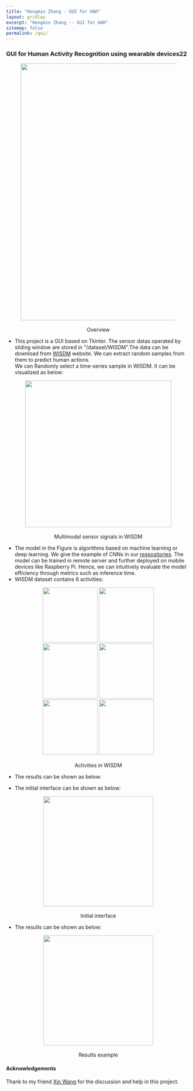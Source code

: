 ```yaml
---
title: "Hengmin Zhang - GUI for HAR"
layout: gridlay
excerpt: "Hengmin Zhang -- GUI for HAR"
sitemap: false
permalink: /gui/
---
```


### GUI for Human Activity Recognition using wearable devices22

<center>
<figure>
		<div id="projectid">
    <img src="{{ site.url }}{{ site.baseurl }}/images/explore/GUI.png" width="700px" />
		</div>

<figcaption>
<br>
Overview

</figcaption>
</figure>
</center>

- This project is a GUI based on Tkinter. The sensor datas operated by sliding window are stored in "/dataset/WISDM".The data can be download from <a href="https://www.cis.fordham.edu/wisdm/dataset.php">WISDM</a> website. We can extract random samples from them to predict human actions.<br>
We can Randomly select a time-series sample in WISDM. It can be visualized as below:

<center>
<figure>
		<div id="projectid">
    <img src="{{ site.url }}{{ site.baseurl }}/images/explore/raw_data.png" width="400px" />
		</div>

<figcaption>
<br>
Multimodal sensor signals in WISDM 

</figcaption>
</figure>
</center>

- The model in the Figure is algorithms based on machine learning or deep learning. We give the example of CNNs in our <a href="https://github.com/ZhangHengMin/GUI-for-HAR">respositories</a>. The model can be trained in remote server and further deployed on mobile devices like Raspberry Pi. Hence, we can intuitively evaluate the model efficiency through metrics such as inference time.
- WISDM dataset contains 6 activities:
<center>
<figure>
		<div id="projectid">
    <img src="{{ site.url }}{{ site.baseurl }}/images/explore/HAR/standing.png" width="150px" />
    <img src="{{ site.url }}{{ site.baseurl }}/images/explore/HAR/sitting.png" width="150px" />
    <img src="{{ site.url }}{{ site.baseurl }}/images/explore/HAR/jogging.png" width="150px" />
    <img src="{{ site.url }}{{ site.baseurl }}/images/explore/HAR/walking.png" width="150px" />
    <img src="{{ site.url }}{{ site.baseurl }}/images/explore/HAR/upstairs.png" width="150px" />
    <img src="{{ site.url }}{{ site.baseurl }}/images/explore/HAR/downstairs.png" width="150px" />
		</div>

<figcaption>
<br>
Activities in WISDM

</figcaption>
</figure>
</center>

- The results can be shown as below:

- The initial interface can be shown as below:

<center>
<figure>
		<div id="projectid">
    <img src="{{ site.url }}{{ site.baseurl }}/images/explore/origin.png" width="300px" />
		</div>

<figcaption>
<br>
Initial interface

</figcaption>
</figure>
</center>

- The results can be shown as below:

<center>
<figure>
		<div id="projectid">
    <img src="{{ site.url }}{{ site.baseurl }}/images/explore/classification.png" width="300px" />
		</div>

<figcaption>
<br>
Results example

</figcaption>
</figure>
</center>

#### Acknowledgements
Thank to my friend <a href="https://github.com/ZhangHengMin">Xin Wang</a> for the discussion and help in this project.